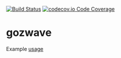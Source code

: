 [![Build Status](https://img.shields.io/travis/cybojanek/gozwave.svg)](https://travis-ci.org/cybojanek/gozwave) [![codecov.io Code Coverage](https://img.shields.io/codecov/c/github/cybojanek/gozwave.svg)](https://codecov.io/github/cybojanek/gozwave)

# gozwave

Example [usage](network/network_example_test.go)